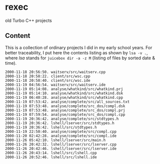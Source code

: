 # rexec
old Turbo C++ projects

## Content
This is a collection of ordinary projects I did in my early school years. For better traceability, I put here the contents listing as shown by `lsa -v .`, where _lsa_ stands for `juicebox dir -a -z M` (listing of files by sorted date & time).

```
2000-11-18 20:56:50. waitserv/src/waitserv.cpp
2000-11-18 20:58:22. client/src/wsc.cpp
2000-11-18 20:58:40. client/src/wsc.ide
2000-11-19 04:56:54. waitserv/src/waitserv.ide
2000-11-19 05:14:08. analyse/whatkind/src/whatkind.prj
2000-11-19 05:14:10. analyse/whatkind/src/whatkind.dsk
2000-11-19 06:40:28. analyse/whatkind/src/whatkind.cpp
2000-11-19 07:53:42. analyse/complete/src/all_sources.txt
2000-11-19 07:53:48. analyse/complete/src_dos/compl.dsk
2000-11-19 07:53:48. analyse/complete/src_dos/compl.prj
2000-11-19 07:59:54. analyse/complete/src_dos/compl.cpp
2000-11-19 20:36:42. analyse/complete/src/stdtypes.h
2000-11-19 20:36:42. lshell/lserver/src/stdtypes.h
2000-11-19 20:36:42. lshell/src/stdtypes.h
2000-11-19 22:50:40. analyse/complete/src/compl.cpp
2000-11-20 02:42:28. analyse/complete/src/compl.ide
2000-11-26 05:42:10. lshell/lserver/src/main.h
2000-11-26 20:42:32. lshell/lserver/src/lserver.cpp
2000-11-26 20:42:46. lshell/lserver/src/lserver.ide
2000-11-26 20:43:14. lshell/src/lshell.cpp
2000-11-26 20:52:46. lshell/src/lshell.ide 
```
